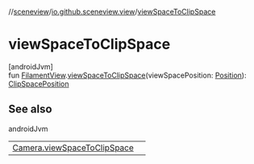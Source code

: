 //[sceneview](../../index.md)/[io.github.sceneview.view](index.md)/[viewSpaceToClipSpace](view-space-to-clip-space.md)

# viewSpaceToClipSpace

[androidJvm]\
fun [FilamentView](index.md#45027628%2FClasslikes%2F-1571379623).[viewSpaceToClipSpace](view-space-to-clip-space.md)(viewSpacePosition: [Position](../io.github.sceneview.math/index.md#945960193%2FClasslikes%2F-1571379623)): [ClipSpacePosition](../io.github.sceneview.scene/index.md#1417114357%2FClasslikes%2F-1571379623)

## See also

androidJvm

| | |
|---|---|
| [Camera.viewSpaceToClipSpace](../io.github.sceneview.scene/view-space-to-clip-space.md) |  |
